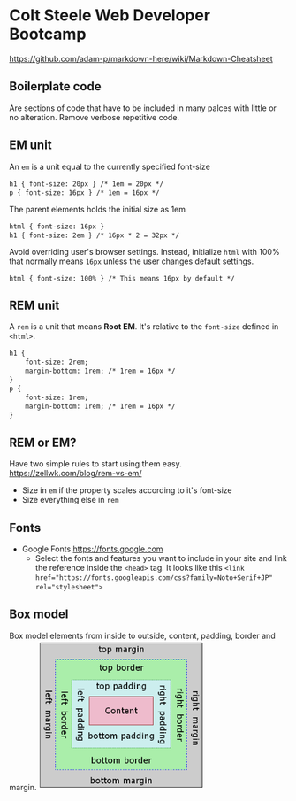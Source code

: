 # Colt Steele Web Developer Bootcamp

https://github.com/adam-p/markdown-here/wiki/Markdown-Cheatsheet

## Boilerplate code
Are sections of code that have to be included in many palces with little or no alteration. Remove verbose repetitive code.

## EM unit
An `em` is a unit equal to the currently specified font-size
```
h1 { font-size: 20px } /* 1em = 20px */
p { font-size: 16px } /* 1em = 16px */
```
The parent elements holds the initial size as 1em
```
html { font-size: 16px }
h1 { font-size: 2em } /* 16px * 2 = 32px */
```
Avoid overriding user's browser settings. Instead, initialize `html` with 100% that normally means `16px` unless the user changes default settings.
```
html { font-size: 100% } /* This means 16px by default */
```

## REM unit  
A `rem` is a unit that means **Root EM**. It's relative to the `font-size` defined in `<html>`.
```
h1 {
    font-size: 2rem;
    margin-bottom: 1rem; /* 1rem = 16px */
}
p {
    font-size: 1rem;
    margin-bottom: 1rem; /* 1rem = 16px */
}
```

## REM or EM?
Have two simple rules to start using them easy.  
https://zellwk.com/blog/rem-vs-em/
+ Size in `em` if the property scales according to it's font-size
+ Size everything else in `rem`

## Fonts
+ Google Fonts https://fonts.google.com
    + Select the fonts and features you want to include in your site and link the reference inside the `<head>` tag. It looks like this `<link href="https://fonts.googleapis.com/css?family=Noto+Serif+JP" rel="stylesheet">`

## Box model
Box model elements from inside to outside, content, padding, border and margin.
<img src="img/boxmodel-image.png" width="300" />